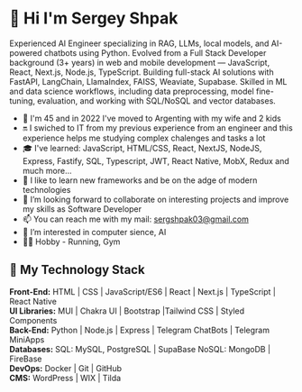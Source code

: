 # 👋 Hi I'm Sergey Shpak
Experienced AI Engineer specializing in RAG, LLMs, local models, and AI-powered chatbots using Python. Evolved from a Full Stack Developer background (3+ years) in web and mobile development — JavaScript, React, Next.js, Node.js, TypeScript. Building full-stack AI solutions with FastAPI, LangChain, LlamaIndex, FAISS, Weaviate, Supabase. Skilled in ML and data science workflows, including data preprocessing, model fine-tuning, evaluation, and working with SQL/NoSQL and vector databases.
- 🎲️ I'm 45 and in 2022 I've moved to Argenting with my wife and 2 kids
- 🔛️ I swiched to IT from my previous experience from an engineer and this experience helps me studying complex chalenges and tasks a lot
- 🎓️ I've learned: JavaScript, HTML/CSS, React, NextJS, NodeJS, Express, Fastify, SQL, Typescript, JWT, React Native, MobX, Redux and much more...
- 🌱 I like to learn new frameworks and be on the adge of modern technologies 
- 💞️ I’m looking forward to collaborate on interesting projects and improve my skills as Software Developer
- 📫 You can reach me with my mail: sergshpak03@gmail.com
- 👀 I’m interested in computer sience, AI
- 🏃‍➡️ Hobby - Running, Gym

## 🤹️ My Technology Stack
**Front-End:**
HTML | CSS | JavaScript/ES6 |
React | Next.js |
TypeScript | React Native\
**UI Libraries:**
MUI | Chakra UI | Bootstrap |Tailwind CSS | Styled Components\
**Back-End:**
Python | Node.js | Express |  Telegram ChatBots | Telegram MiniApps\
**Databases:**
SQL: MySQL, PostgreSQL | SupaBase
NoSQL: MongoDB | FireBase\
**DevOps:**
Docker | Git | GitHub\
**CMS:**
WordPress | WIX | Tilda

